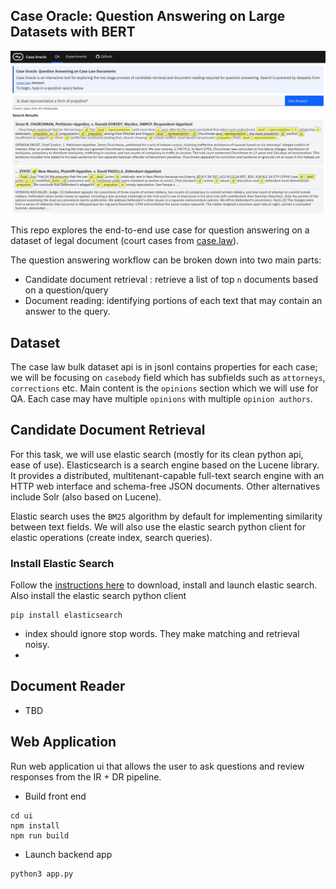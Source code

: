  
## Case Oracle: Question Answering on Large Datasets with BERT

<img src="ui/public/images/screen.jpg">

This repo explores the end-to-end use case for question answering on a dataset of legal document (court cases from [case.law](http://case.law)).


The question answering workflow can be broken down into two main parts: 

- Candidate document retrieval : retrieve a list of top `n` documents based on a question/query 
- Document reading: identifying portions of each text that may contain an answer to the query.

## Dataset
The case law bulk dataset api is in jsonl contains properties for each case; we will be focusing on `casebody` field which has subfields such as `attorneys`, `corrections` etc. Main content is the `opinions` section which we will use for QA. Each case may have multiple `opinions` with multiple `opinion authors`.

## Candidate Document Retrieval
For this task, we will use elastic search (mostly for its clean python api, ease of use). Elasticsearch is a search engine based on the Lucene library. It provides a distributed, multitenant-capable full-text search engine with an HTTP web interface and schema-free JSON documents. Other alternatives include Solr (also based on Lucene).

Elastic search uses the `BM25` algorithm by default for implementing similarity between text fields. We will also use the elastic search python client for elastic operations (create index, search queries).

### Install Elastic Search

Follow the [instructions here](https://www.elastic.co/downloads/elasticsearch) to download, install and launch elastic search.
Also install the elastic search python client

```shell
pip install elasticsearch
```

- index should ignore stop words. They make matching and retrieval noisy.
- 


## Document Reader
- TBD

## Web Application

Run web application ui that allows the user to ask questions and review responses from the IR + DR pipeline.
- Build front end
```shell
cd ui
npm install
npm run build

```
- Launch backend app

```shell
python3 app.py
```

 